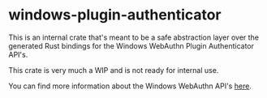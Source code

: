# windows-plugin-authenticator

This is an internal crate that's meant to be a safe abstraction layer over the generated Rust bindings for the Windows WebAuthn Plugin Authenticator API's.

This crate is very much a WIP and is not ready for internal use.

You can find more information about the Windows WebAuthn API's [here](https://github.com/microsoft/webauthn).
